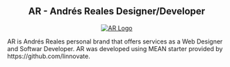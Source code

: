 


<h2 align="center"> AR - Andrés Reales Designer/Developer </h2>
<a align="center" style="display:block; width: 100px; margin: auto;" href="https://www.andresreales.com/" rel="nofollow">
<img  src="https://camo.githubusercontent.com/2a23445b500f26df959694e3295205164a4ed92a/687474703a2f2f7777772e616e647265737265616c65732e636f6d2f6173736574732f69636f6e2f313030783130302e706e67" alt="AR Logo" data-canonical-src="http://www.andresreales.com/assets/icon/100x100.png" style="max-width:100%;">
</a>
<p>
AR is Andrés Reales personal brand that offers services as a Web Designer and Softwar Developer. AR was developed using MEAN starter provided by https://github.com/linnovate.
</p>